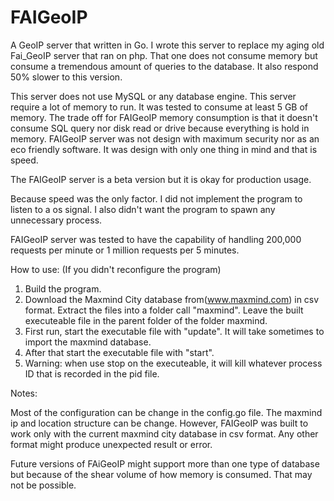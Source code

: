 # FAIGeoIP
A GeoIP server that written in Go. I wrote this server to replace my aging old Fai_GeoIP server that ran on php. That one does not consume memory but consume a tremendous amount of queries to the database. It also respond 50% slower to this version.

This server does not use MySQL or any database engine.
This server require a lot of memory to run. It was tested to consume at least 5 GB of memory.
The trade off for FAIGeoIP memory consumption is that it doesn't consume SQL query nor disk read or drive because everything is hold in memory.
FAIGeoIP server was not design with maximum security nor as an eco friendly software. It was design with only one thing in mind and that is speed.

The FAIGeoIP server is a beta version but it is okay for production usage.

Because speed was the only factor. I did not implement the program to listen to a os signal. I also didn't want the program to spawn any unnecessary process.

FAIGeoIP server was tested to have the capability of handling 200,000 requests per minute or 1 million requests per 5 minutes.

How to use: (If you didn't reconfigure the program)

1. Build the program.
2. Download the Maxmind City database from(www.maxmind.com) in csv format. Extract the files into a folder call "maxmind". Leave the built executeable file in the parent folder of the folder maxmind.
3. First run, start the executable file with "update". It will take sometimes to import the maxmind database.
4. After that start the executable file with "start".
5. Warning: when use stop on the executeable, it will kill whatever process ID that is recorded in the pid file.

Notes:

Most of the configuration can be change in the config.go file. The maxmind ip and location structure can be change. However, FAIGeoIP was built to work only with the current maxmind city database in csv format. Any other format might produce unexpected result or error.

Future versions of FAiGeoIP might support more than one type of database but because of the shear volume of how memory is consumed. That may not be possible.
